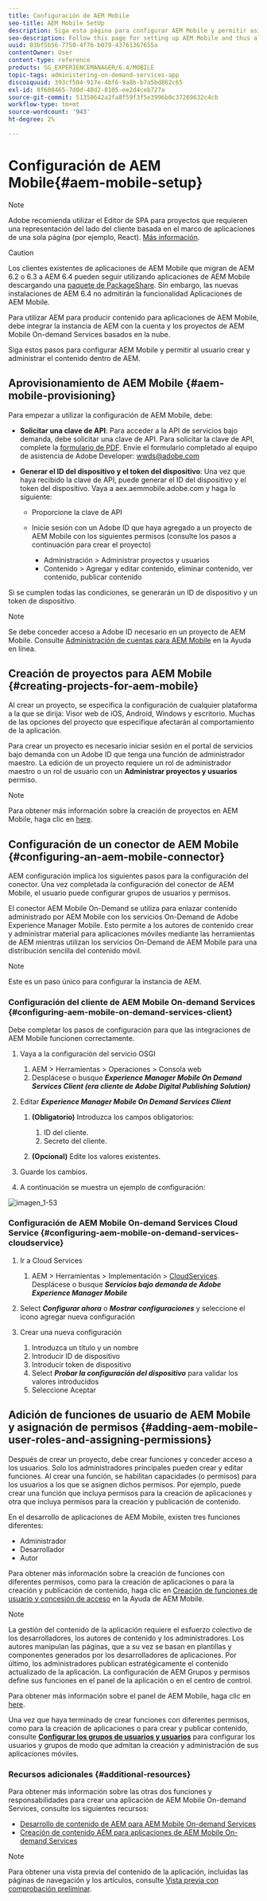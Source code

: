 ```yaml
---
title: Configuración de AEM Mobile
seo-title: AEM Mobile SetUp
description: Siga esta página para configurar AEM Mobile y permitir así al usuario crear y administrar el contenido dentro de AEM. Esta página proporciona información sobre la integración de la instancia de AEM con la cuenta de AEM Mobile On-demand Services basada en la nube y los proyectos.
seo-description: Follow this page for setting up AEM Mobile and thus allowing the user to create and manage the content within AEM. This page provides information on integrating the AEM instance with the cloud-based AEM Mobile On-Demand Services account and project(s).
uuid: 03bf5b56-7750-4f76-b079-43761367655a
contentOwner: User
content-type: reference
products: SG_EXPERIENCEMANAGER/6.4/MOBILE
topic-tags: administering-on-demand-services-app
discoiquuid: 393cf504-917e-4bf6-9a8b-b7a5bd862c65
exl-id: 8f608465-7d0d-48d2-8105-ee2d4ceb727a
source-git-commit: 51358642a2fa8f59f3f5e3996b0c37269632c4cb
workflow-type: tm+mt
source-wordcount: '943'
ht-degree: 2%

---
```


# Configuración de AEM Mobile{#aem-mobile-setup}

>[!NOTE]
>
>Adobe recomienda utilizar el Editor de SPA para proyectos que requieren una representación del lado del cliente basada en el marco de aplicaciones de una sola página (por ejemplo, React). [Más información](/help/sites-developing/spa-overview.md).

>[!CAUTION]
>
>Los clientes existentes de aplicaciones de AEM Mobile que migran de AEM 6.2 o 6.3 a AEM 6.4 pueden seguir utilizando aplicaciones de AEM Mobile descargando una [paquete de PackageShare](https://www.adobeaemcloud.com/content/marketplace/marketplaceProxy.html?packagePath=/content/companies/public/adobe/packages/cq640/compatpack/aem-mobile-package). Sin embargo, las nuevas instalaciones de AEM 6.4 no admitirán la funcionalidad Aplicaciones de AEM Mobile.

Para utilizar AEM para producir contenido para aplicaciones de AEM Mobile, debe integrar la instancia de AEM con la cuenta y los proyectos de AEM Mobile On-demand Services basados en la nube.

Siga estos pasos para configurar AEM Mobile y permitir al usuario crear y administrar el contenido dentro de AEM.

## Aprovisionamiento de AEM Mobile {#aem-mobile-provisioning}

Para empezar a utilizar la configuración de AEM Mobile, debe:

* **Solicitar una clave de API**: Para acceder a la API de servicios bajo demanda, debe solicitar una clave de API. Para solicitar la clave de API, complete la [formulario de PDF](https://helpx.adobe.com/digital-publishing-solution/help/integrating-dps.html). Envíe el formulario completado al equipo de asistencia de Adobe Developer: [wwds@adobe.com](mailto:wwds@adobe.com)

* **Generar el ID del dispositivo y el token del dispositivo**: Una vez que haya recibido la clave de API, puede generar el ID del dispositivo y el token del dispositivo. Vaya a aex.aemmobile.adobe.com y haga lo siguiente:

   * Proporcione la clave de API
   * Inicie sesión con un Adobe ID que haya agregado a un proyecto de AEM Mobile con los siguientes permisos (consulte los pasos a continuación para crear el proyecto)

      * Administración > Administrar proyectos y usuarios
      * Contenido > Agregar y editar contenido, eliminar contenido, ver contenido, publicar contenido

Si se cumplen todas las condiciones, se generarán un ID de dispositivo y un token de dispositivo.

>[!NOTE]
>
>Se debe conceder acceso a Adobe ID necesario en un proyecto de AEM Mobile. Consulte [Administración de cuentas para AEM Mobile](https://helpx.adobe.com/digital-publishing-solution/help/account-admin-dps.html) en la Ayuda en línea.

## Creación de proyectos para AEM Mobile {#creating-projects-for-aem-mobile}

Al crear un proyecto, se especifica la configuración de cualquier plataforma a la que se dirija: Visor web de iOS, Android, Windows y escritorio. Muchas de las opciones del proyecto que especifique afectarán al comportamiento de la aplicación.

Para crear un proyecto es necesario iniciar sesión en el portal de servicios bajo demanda con un Adobe ID que tenga una función de administrador maestro. La edición de un proyecto requiere un rol de administrador maestro o un rol de usuario con un **Administrar proyectos y usuarios** permiso.

>[!NOTE]
>
>Para obtener más información sobre la creación de proyectos en AEM Mobile, haga clic en [here](https://helpx.adobe.com/digital-publishing-solution/help/creating-projects.html).

## Configuración de un conector de AEM Mobile {#configuring-an-aem-mobile-connector}

AEM configuración implica los siguientes pasos para la configuración del conector. Una vez completada la configuración del conector de AEM Mobile, el usuario puede configurar grupos de usuarios y permisos.

El conector AEM Mobile On-Demand se utiliza para enlazar contenido administrado por AEM Mobile con los servicios On-Demand de Adobe Experience Manager Mobile. Esto permite a los autores de contenido crear y administrar material para aplicaciones móviles mediante las herramientas de AEM mientras utilizan los servicios On-Demand de AEM Mobile para una distribución sencilla del contenido móvil.

>[!NOTE]
>
>Este es un paso único para configurar la instancia de AEM.

### Configuración del cliente de AEM Mobile On-demand Services {#configuring-aem-mobile-on-demand-services-client}

Debe completar los pasos de configuración para que las integraciones de AEM Mobile funcionen correctamente.

1. Vaya a la configuración del servicio OSGI

   1. AEM > Herramientas > Operaciones > Consola web
   1. Desplácese o busque ***Experience Manager Mobile On Demand Services Client (era cliente de Adobe Digital Publishing Solution)***

1. Editar ***Experience Manager Mobile On Demand Services Client***

   1. **(Obligatorio)** Introduzca los campos obligatorios:

      1. ID del cliente.
      1. Secreto del cliente.
   1. **(Opcional)** Edite los valores existentes.


1. Guarde los cambios.
1. A continuación se muestra un ejemplo de configuración:

![imagen_1-53](assets/chlimage_1-53.png)

### Configuración de AEM Mobile On-demand Services Cloud Service {#configuring-aem-mobile-on-demand-services-cloudservice}

1. Ir a Cloud Services

   1. AEM > Herramientas > Implementación > [CloudServices](http://localhost:4502/libs/cq/core/content/tools/cloudservices.html). Desplácese o busque ***Servicios bajo demanda de Adobe Experience Manager Mobile***

1. Select ***Configurar ahora*** o ***Mostrar configuraciones*** y seleccione el icono agregar nueva configuración

1. Crear una nueva configuración

   1. Introduzca un título y un nombre
   1. Introducir ID de dispositivo
   1. Introducir token de dispositivo
   1. Select ***Probar la configuración del dispositivo*** para validar los valores introducidos
   1. Seleccione Aceptar

## Adición de funciones de usuario de AEM Mobile y asignación de permisos {#adding-aem-mobile-user-roles-and-assigning-permissions}

Después de crear un proyecto, debe crear funciones y conceder acceso a los usuarios. Solo los administradores principales pueden crear y editar funciones. Al crear una función, se habilitan capacidades (o permisos) para los usuarios a los que se asignen dichos permisos. Por ejemplo, puede crear una función que incluya permisos para la creación de aplicaciones y otra que incluya permisos para la creación y publicación de contenido.

En el desarrollo de aplicaciones de AEM Mobile, existen tres funciones diferentes:

* Administrador
* Desarrollador
* Autor

Para obtener más información sobre la creación de funciones con diferentes permisos, como para la creación de aplicaciones o para la creación y publicación de contenido, haga clic en [Creación de funciones de usuario y concesión de acceso](https://helpx.adobe.com/digital-publishing-solution/help/account-admin-dps.html) en la Ayuda de AEM Mobile.

>[!NOTE]
>
>La gestión del contenido de la aplicación requiere el esfuerzo colectivo de los desarrolladores, los autores de contenido y los administradores. Los autores manipulan las páginas, que a su vez se basan en plantillas y componentes generados por los desarrolladores de aplicaciones. Por último, los administradores publican estratégicamente el contenido actualizado de la aplicación. La configuración de AEM Grupos y permisos define sus funciones en el panel de la aplicación o en el centro de control.
>
>Para obtener más información sobre el panel de AEM Mobile, haga clic en [here](/help/mobile/mobile-apps-ondemand-application-dashboard.md).

Una vez que haya terminado de crear funciones con diferentes permisos, como para la creación de aplicaciones o para crear y publicar contenido, consulte [**Configurar los grupos de usuarios y usuarios**](/help/mobile/aem-mobile-configure-users.md) para configurar los usuarios y grupos de modo que admitan la creación y administración de sus aplicaciones móviles.

### Recursos adicionales {#additional-resources}

Para obtener más información sobre las otras dos funciones y responsabilidades para crear una aplicación de AEM Mobile On-demand Services, consulte los siguientes recursos:

* [Desarrollo de contenido de AEM para AEM Mobile On-demand Services](/help/mobile/aem-mobile-on-demand.md)
* [Creación de contenido AEM para aplicaciones de AEM Mobile On-demand Services](/help/mobile/mobile-apps-ondemand.md)

>[!NOTE]
>
>Para obtener una vista previa del contenido de la aplicación, incluidas las páginas de navegación y los artículos, consulte [Vista previa con comprobación preliminar](/help/mobile/aem-mobile-manage-ondemand-services.md).
